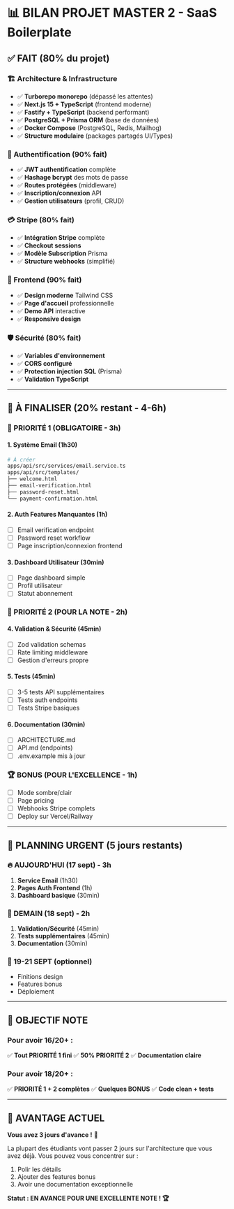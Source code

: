 # 📊 BILAN PROJET MASTER 2 - SaaS Boilerplate

## ✅ FAIT (80% du projet)

### 🏗️ Architecture & Infrastructure
- ✅ **Turborepo monorepo** (dépassé les attentes)
- ✅ **Next.js 15 + TypeScript** (frontend moderne)  
- ✅ **Fastify + TypeScript** (backend performant)
- ✅ **PostgreSQL + Prisma ORM** (base de données)
- ✅ **Docker Compose** (PostgreSQL, Redis, Mailhog)
- ✅ **Structure modulaire** (packages partagés UI/Types)

### 🔐 Authentification (90% fait)
- ✅ **JWT authentification** complète
- ✅ **Hashage bcrypt** des mots de passe
- ✅ **Routes protégées** (middleware)
- ✅ **Inscription/connexion** API
- ✅ **Gestion utilisateurs** (profil, CRUD)

### 💳 Stripe (80% fait)
- ✅ **Intégration Stripe** complète
- ✅ **Checkout sessions** 
- ✅ **Modèle Subscription** Prisma
- ✅ **Structure webhooks** (simplifié)

### 🎨 Frontend (90% fait)
- ✅ **Design moderne** Tailwind CSS
- ✅ **Page d'accueil** professionnelle
- ✅ **Demo API** interactive
- ✅ **Responsive design**

### 🛡️ Sécurité (80% fait)
- ✅ **Variables d'environnement**
- ✅ **CORS configuré**
- ✅ **Protection injection SQL** (Prisma)
- ✅ **Validation TypeScript**

---

## 🔧 À FINALISER (20% restant - 4-6h)

### 🚨 PRIORITÉ 1 (OBLIGATOIRE - 3h)

#### 1. Système Email (1h30)
```bash
# À créer
apps/api/src/services/email.service.ts
apps/api/src/templates/
├── welcome.html
├── email-verification.html  
├── password-reset.html
└── payment-confirmation.html
```

#### 2. Auth Features Manquantes (1h)
- [ ] Email verification endpoint
- [ ] Password reset workflow
- [ ] Page inscription/connexion frontend

#### 3. Dashboard Utilisateur (30min)
- [ ] Page dashboard simple
- [ ] Profil utilisateur
- [ ] Statut abonnement

### 🎯 PRIORITÉ 2 (POUR LA NOTE - 2h)

#### 4. Validation & Sécurité (45min)
- [ ] Zod validation schemas
- [ ] Rate limiting middleware
- [ ] Gestion d'erreurs propre

#### 5. Tests (45min)
- [ ] 3-5 tests API supplémentaires
- [ ] Tests auth endpoints
- [ ] Tests Stripe basiques

#### 6. Documentation (30min)
- [ ] ARCHITECTURE.md
- [ ] API.md (endpoints)
- [ ] .env.example mis à jour

### 🏆 BONUS (POUR L'EXCELLENCE - 1h)
- [ ] Mode sombre/clair
- [ ] Page pricing
- [ ] Webhooks Stripe complets
- [ ] Deploy sur Vercel/Railway

---

## 📅 PLANNING URGENT (5 jours restants)

### 🔥 AUJOURD'HUI (17 sept) - 3h
1. **Service Email** (1h30)
2. **Pages Auth Frontend** (1h)
3. **Dashboard basique** (30min)

### 📝 DEMAIN (18 sept) - 2h  
1. **Validation/Sécurité** (45min)
2. **Tests supplémentaires** (45min)
3. **Documentation** (30min)

### 🎨 19-21 SEPT (optionnel)
- Finitions design
- Features bonus
- Déploiement

---

## 🎯 OBJECTIF NOTE

### Pour avoir 16/20+ :
✅ **Tout PRIORITÉ 1 fini**
✅ **50% PRIORITÉ 2**
✅ **Documentation claire**

### Pour avoir 18/20+ :
✅ **PRIORITÉ 1 + 2 complètes**
✅ **Quelques BONUS**
✅ **Code clean + tests**

---

## 💪 AVANTAGE ACTUEL

**Vous avez 3 jours d'avance !** 🚀

La plupart des étudiants vont passer 2 jours sur l'architecture que vous avez déjà. Vous pouvez vous concentrer sur :
1. Polir les détails
2. Ajouter des features bonus
3. Avoir une documentation exceptionnelle

**Statut : EN AVANCE POUR UNE EXCELLENTE NOTE ! 🏆**
